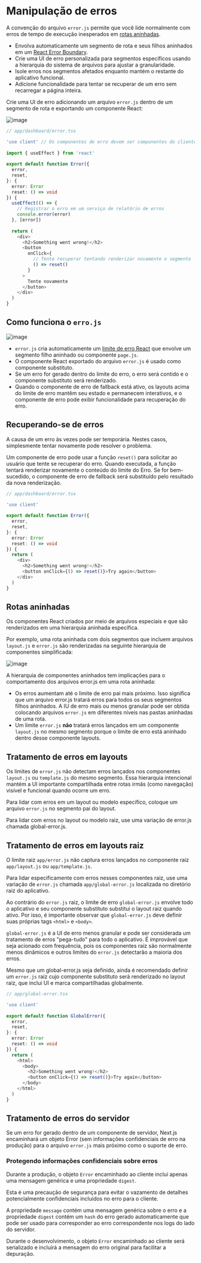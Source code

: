 # Manipulação de erros

A convenção do arquivo `error.js` permite que você lide normalmente com erros de tempo de execução inesperados em [rotas aninhadas](/docs/app/building-your-application/routing.md).

* Envolva automaticamente um segmento de rota e seus filhos aninhados em um [React Error Boundary](https://react.dev/reference/react/Component#catching-rendering-errors-with-an-error-boundary).
* Crie uma UI de erro personalizada para segmentos específicos usando a hierarquia do sistema de arquivos para ajustar a granularidade.
* Isole erros nos segmentos afetados enquanto mantém o restante do aplicativo funcional.
* Adicione funcionalidade para tentar se recuperar de um erro sem recarregar a página inteira.

Crie uma UI de erro adicionando um arquivo `error.js` dentro de um segmento de rota e exportando um componente React:

![image](https://github.com/tavaresgerson/nextjsdocbr/assets/22455192/10a2f2c6-ab65-4ff0-9f60-c469396632da)

```ts
// app/dashboard/error.tsx

'use client' // Os componentes de erro devem ser componentes do cliente
 
import { useEffect } from 'react'
 
export default function Error({
  error,
  reset,
}: {
  error: Error
  reset: () => void
}) {
  useEffect(() => {
    // Registrar o erro em um serviço de relatório de erros
    console.error(error)
  }, [error])
 
  return (
    <div>
      <h2>Something went wrong!</h2>
      <button
        onClick={
          // Tente recuperar tentando renderizar novamente o segmento
          () => reset()
        }
      >
        Tente novamente
      </button>
    </div>
  )
}
```

## Como funciona o `erro.js`

![image](https://github.com/tavaresgerson/nextjsdocbr/assets/22455192/6010b95e-41aa-4348-828c-6b3e584b7324)

* `error.js` cria automaticamente um [limite de erro React](https://react.dev/reference/react/Component#catching-rendering-errors-with-an-error-boundary) que envolve um segmento filho aninhado ou componente `page.js`.
* O componente React exportado do arquivo `error.js` é usado como componente substituto.
* Se um erro for gerado dentro do limite do erro, o erro será contido e o componente substituto será renderizado.
* Quando o componente de erro de fallback está ativo, os layouts acima do limite de erro mantêm seu estado e permanecem interativos, e o componente de erro pode exibir funcionalidade para recuperação do erro.

## Recuperando-se de erros
A causa de um erro às vezes pode ser temporária. Nestes casos, simplesmente tentar novamente pode resolver o problema.

Um componente de erro pode usar a função `reset()` para solicitar ao usuário que tente se recuperar do erro. Quando executada, a função tentará renderizar novamente o conteúdo do limite do Erro. Se for bem-sucedido, o componente de erro de fallback será substituído pelo resultado da nova renderização.

```ts
// app/dashboard/error.tsx

'use client'
 
export default function Error({
  error,
  reset,
}: {
  error: Error
  reset: () => void
}) {
  return (
    <div>
      <h2>Something went wrong!</h2>
      <button onClick={() => reset()}>Try again</button>
    </div>
  )
}
```

## Rotas aninhadas
Os componentes React criados por meio de arquivos especiais e que são renderizados em uma hierarquia aninhada específica.

Por exemplo, uma rota aninhada com dois segmentos que incluem arquivos `layout.js` e `error.js` são renderizadas na seguinte hierarquia de componentes simplificada:

![image](https://github.com/tavaresgerson/nextjsdocbr/assets/22455192/12b17359-ded9-4a23-99e5-472a2be28289)

A hierarquia de componentes aninhados tem implicações para o comportamento dos arquivos error.js em uma rota aninhada:

* Os erros aumentam até o limite de erro pai mais próximo. Isso significa que um arquivo error.js tratará erros para todos os seus segmentos filhos aninhados. A IU de erro mais ou menos granular pode ser obtida colocando arquivos `error.js` em diferentes níveis nas pastas aninhadas de uma rota.
* Um limite `error.js` **não** tratará erros lançados em um componente `layout.js` no mesmo segmento porque o limite de erro está aninhado dentro desse componente layouts.

## Tratamento de erros em layouts
Os limites de `error.js` não detectam erros lançados nos componentes `layout.js` ou `template.js` do mesmo segmento. Essa hierarquia intencional mantém a UI importante compartilhada entre rotas irmãs (como navegação) visível e funcional quando ocorre um erro.

Para lidar com erros em um layout ou modelo específico, coloque um arquivo `error.js` no segmento pai do layout.

Para lidar com erros no layout ou modelo raiz, use uma variação de error.js chamada global-error.js.

## Tratamento de erros em layouts raiz
O limite raiz `app/error.js` não captura erros lançados no componente raiz `app/layout.js` ou `app/template.js`.

Para lidar especificamente com erros nesses componentes raiz, use uma variação de `error.js` chamada `app/global-error.js` localizada no diretório raiz do aplicativo.

Ao contrário do `error.js` raiz, o limite de erro `global-error.js` envolve todo o aplicativo e seu componente substituto substitui o layout raiz quando ativo. Por isso, é importante observar que `global-error.js` deve definir suas próprias tags `<html>` e `<body>`.

`global-error.js` é a UI de erro menos granular e pode ser considerada um tratamento de erros "pega-tudo" para todo o aplicativo. É improvável que seja acionado com frequência, pois os componentes raiz são normalmente menos dinâmicos e outros limites do `error.js` detectarão a maioria dos erros.

Mesmo que um global-error.js seja definido, ainda é recomendado definir um `error.js` raiz cujo componente substituto será renderizado no layout raiz, que inclui UI e marca compartilhadas globalmente.

```ts
// app/global-error.tsx

'use client'
 
export default function GlobalError({
  error,
  reset,
}: {
  error: Error
  reset: () => void
}) {
  return (
    <html>
      <body>
        <h2>Something went wrong!</h2>
        <button onClick={() => reset()}>Try again</button>
      </body>
    </html>
  )
}
```

## Tratamento de erros do servidor
Se um erro for gerado dentro de um componente de servidor, Next.js encaminhará um objeto Error (sem informações confidenciais de erro na produção) para o arquivo `error.js` mais próximo como o suporte de erro.

### Protegendo informações confidenciais sobre erros
Durante a produção, o objeto `Error` encaminhado ao cliente inclui apenas uma mensagem genérica e uma propriedade `digest`.

Esta é uma precaução de segurança para evitar o vazamento de detalhes potencialmente confidenciais incluídos no erro para o cliente.

A propriedade `message` contém uma mensagem genérica sobre o erro e a propriedade `digest` contém um `hash` do erro gerado automaticamente que pode ser usado para corresponder ao erro correspondente nos logs do lado do servidor.

Durante o desenvolvimento, o objeto `Error` encaminhado ao cliente será serializado e incluirá a mensagem do erro original para facilitar a depuração.
